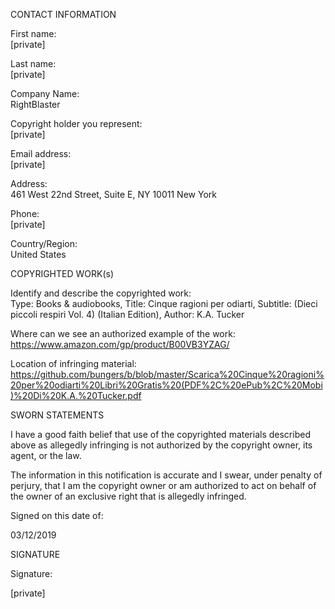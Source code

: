 CONTACT INFORMATION

First name:  
[private]  

Last name:  
[private]  

Company Name:  
RightBlaster  

Copyright holder you represent:    
[private]  

Email address:    
[private]  

Address:    
461 West 22nd Street, Suite E, NY 10011 New York

Phone:  
[private]  

Country/Region:    
United States  

COPYRIGHTED WORK(s)    

Identify and describe the copyrighted work:  
Type: Books & audiobooks, Title: Cinque ragioni per odiarti, Subtitle: (Dieci piccoli respiri Vol. 4) (Italian Edition), Author: K.A. Tucker

Where can we see an authorized example of the work:  
https://www.amazon.com/gp/product/B00VB3YZAG/

Location of infringing material:  
https://github.com/bungers/b/blob/master/Scarica%20Cinque%20ragioni%20per%20odiarti%20Libri%20Gratis%20(PDF%2C%20ePub%2C%20Mobi)%20Di%20K.A.%20Tucker.pdf

SWORN STATEMENTS  

I have a good faith belief that use of the copyrighted materials described above as allegedly infringing is not authorized by the copyright owner, its agent, or the law.  

The information in this notification is accurate and I swear, under penalty of perjury, that I am the copyright owner or am authorized to act on behalf of the owner of an exclusive right that is allegedly infringed.  

Signed on this date of:  

03/12/2019  

SIGNATURE  

Signature:  
  
[private]  
